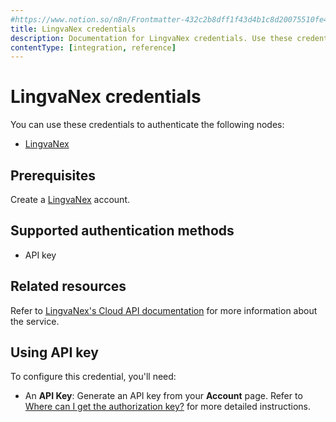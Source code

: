```yaml
---
#https://www.notion.so/n8n/Frontmatter-432c2b8dff1f43d4b1c8d20075510fe4
title: LingvaNex credentials
description: Documentation for LingvaNex credentials. Use these credentials to authenticate LingvaNex in n8n, a workflow automation platform.
contentType: [integration, reference]
---
```


# LingvaNex credentials

You can use these credentials to authenticate the following nodes:

- [LingvaNex](/integrations/builtin/app-nodes/n8n-nodes-base.lingvanex.md)

## Prerequisites

Create a [LingvaNex](https://lingvanex.com) account.

## Supported authentication methods

- API key

## Related resources

Refer to [LingvaNex's Cloud API documentation](https://docs.lingvanex.com/reference/overview) for more information about the service.

## Using API key

To configure this credential, you'll need:

- An **API Key**: Generate an API key from your **Account** page. Refer to [Where can I get the authorization key?](https://docs.lingvanex.com/reference/translator-service-faq#where-can-i-get-the-authorization-key) for more detailed instructions.


